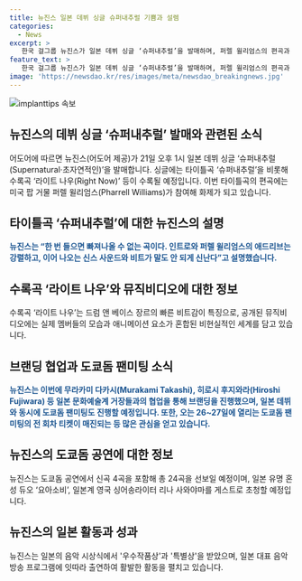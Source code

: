 ```yaml
---
title: 뉴진스 일본 데뷔 싱글 슈퍼내추럴 기쁨과 설렘
categories:
  - News
excerpt: >
   한국 걸그룹 뉴진스가 일본 데뷔 싱글 ‘슈퍼내추럴’을 발매하며, 퍼렐 윌리엄스의 편곡과 협업한 것으로 주목받고 있다. 노래의 강렬한 사운드와 댄스 퍼포먼스가 시선을 사로잡는데, 멤버들의 모습과 애니메이션 요소가 혼합된 비현실적인 뮤직비디오와 브랜딩 협업이 특징이다. 또한 데뷔 후 단 1년 11개월 만에 도쿄돔에 입성하며, 신곡 4곡을 포함한 24곡을 공연해 콘서트를 연상시키고 있다. 뉴진스는 일본에서도 높은 인기를 얻으며 음악 시상식 및 음악방송 프로그램에 출연하고 있다.
feature_text: >
   한국 걸그룹 뉴진스가 일본 데뷔 싱글 ‘슈퍼내추럴’을 발매하며, 퍼렐 윌리엄스의 편곡과 협업한 것으로 주목받고 있다. 노래의 강렬한 사운드와 댄스 퍼포먼스가 시선을 사로잡는데, 멤버들의 모습과 애니메이션 요소가 혼합된 비현실적인 뮤직비디오와 브랜딩 협업이 특징이다. 또한 데뷔 후 단 1년 11개월 만에 도쿄돔에 입성하며, 신곡 4곡을 포함한 24곡을 공연해 콘서트를 연상시키고 있다. 뉴진스는 일본에서도 높은 인기를 얻으며 음악 시상식 및 음악방송 프로그램에 출연하고 있다.
image: 'https://newsdao.kr/res/images/meta/newsdao_breakingnews.jpg'
---
```


<p><img src="https://newsdao.kr/res/images/meta/newsdao_breakingnews.jpg" alt="implanttips 속보" /></p>

<h2 data-ke-size="size26">뉴진스의 데뷔 싱글 ‘슈퍼내추럴’ 발매와 관련된 소식</h2>

<p data-ke-size="size16">어도어에 따르면 뉴진스(어도어 제공)가 21일 오후 1시 일본 데뷔 싱글 ‘슈퍼내추럴(Supernatural·초자연적인)’을 발매합니다. 싱글에는 타이틀곡 ‘슈퍼내추럴’을 비롯해 수록곡 ‘라이트 나우(Right Now)’ 등이 수록될 예정입니다. 이번 타이틀곡의 편곡에는 미국 팝 거물 퍼렐 윌리엄스(Pharrell Williams)가 참여해 화제가 되고 있습니다.</p>

<h2 data-ke-size="size26">타이틀곡 ‘슈퍼내추럴’에 대한 뉴진스의 설명</h2>

<p data-ke-size="size16"><b><span style="color: #1a5490;">뉴진스는 “한 번 들으면 빠져나올 수 없는 곡이다. 인트로와 퍼렐 윌리엄스의 애드리브는 강렬하고, 이어 나오는 신스 사운드와 비트가 말도 안 되게 신난다”고 설명했습니다.</span></b></p>

<h2 data-ke-size="size26">수록곡 ‘라이트 나우’와 뮤직비디오에 대한 정보</h2>

<p data-ke-size="size16">수록곡 ‘라이트 나우’는 드럼 앤 베이스 장르의 빠른 비트감이 특징으로, 공개된 뮤직비디오에는 실제 멤버들의 모습과 애니메이션 요소가 혼합된 비현실적인 세계를 담고 있습니다.</p>

<h2 data-ke-size="size26">브랜딩 협업과 도쿄돔 팬미팅 소식</h2>

<p data-ke-size="size16"><b><span style="color: #1a5490;">뉴진스는 이번에 무라카미 다카시(Murakami Takashi), 히로시 후지와라(Hiroshi Fujiwara) 등 일본 문화예술계 거장들과의 협업을 통해 브랜딩을 진행했으며, 일본 데뷔와 동시에 도쿄돔 팬미팅도 진행할 예정입니다. 또한, 오는 26~27일에 열리는 도쿄돔 팬미팅의 전 회차 티켓이 매진되는 등 많은 관심을 얻고 있습니다.</span></b></p>

<h2 data-ke-size="size26">뉴진스의 도쿄돔 공연에 대한 정보</h2>

<p data-ke-size="size16">뉴진스는 도쿄돔 공연에서 신곡 4곡을 포함해 총 24곡을 선보일 예정이며, 일본 유명 혼성 듀오 ‘요아소비’, 일본계 영국 싱어송라이터 리나 사와야마를 게스트로 초청할 예정입니다.</p>

<h2 data-ke-size="size26">뉴진스의 일본 활동과 성과</h2>

<p data-ke-size="size16">뉴진스는 일본의 음악 시상식에서 '우수작품상'과 '특별상'을 받았으며, 일본 대표 음악방송 프로그램에 잇따라 출연하여 활발한 활동을 펼치고 있습니다.</p>


